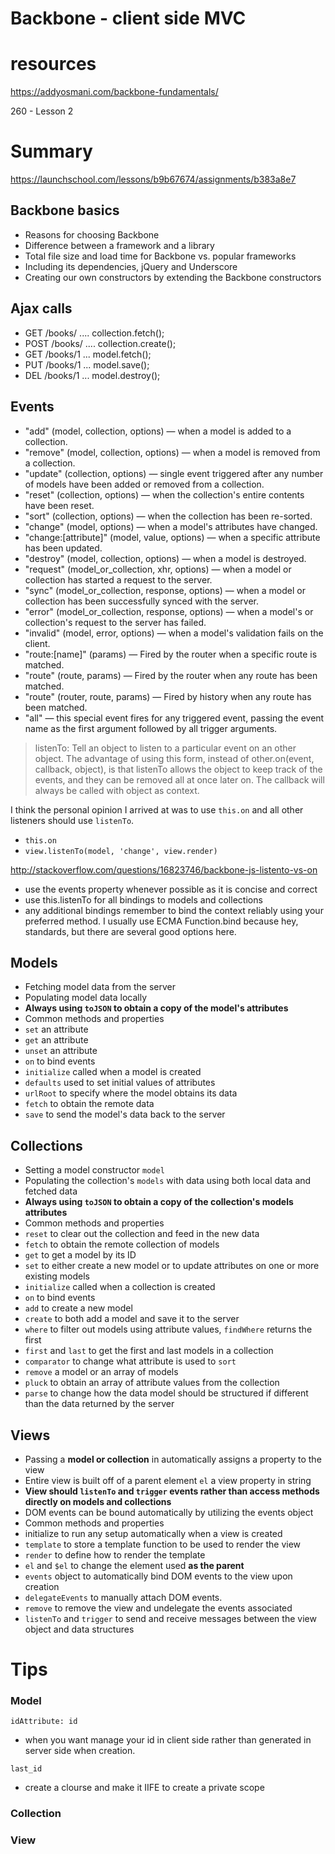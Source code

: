 Backbone - client side MVC
===========================

# resources

https://addyosmani.com/backbone-fundamentals/

260 -  Lesson 2

# Summary

https://launchschool.com/lessons/b9b67674/assignments/b383a8e7

## Backbone basics
- Reasons for choosing Backbone
- Difference between a framework and a library
- Total file size and load time for Backbone vs. popular frameworks
- Including its dependencies, jQuery and Underscore
- Creating our own constructors by extending the Backbone constructors

## Ajax calls
- GET  /books/ .... collection.fetch();
- POST /books/ .... collection.create();
- GET  /books/1 ... model.fetch();
- PUT  /books/1 ... model.save();
- DEL  /books/1 ... model.destroy();

## Events

- "add" (model, collection, options) — when a model is added to a collection.
- "remove" (model, collection, options) — when a model is removed from a collection.
- "update" (collection, options) — single event triggered after any number of models have been added or removed from a collection.
- "reset" (collection, options) — when the collection's entire contents have been reset.
- "sort" (collection, options) — when the collection has been re-sorted.
- "change" (model, options) — when a model's attributes have changed.
- "change:[attribute]" (model, value, options) — when a specific attribute has been updated.
- "destroy" (model, collection, options) — when a model is destroyed.
- "request" (model_or_collection, xhr, options) — when a model or collection has started a request to the server.
- "sync" (model_or_collection, response, options) — when a model or collection has been successfully synced with the server.
- "error" (model_or_collection, response, options) — when a model's or collection's request to the server has failed.
- "invalid" (model, error, options) — when a model's validation fails on the client.
- "route:[name]" (params) — Fired by the router when a specific route is matched.
- "route" (route, params) — Fired by the router when any route has been matched.
- "route" (router, route, params) — Fired by history when any route has been matched.
- "all" — this special event fires for any triggered event, passing the event name as the first argument followed by all trigger arguments.


> listenTo:
> Tell an object to listen to a particular event on an other object. The advantage of using this form, instead of other.on(event, callback, object), is that listenTo allows the object to keep track of the events, and they can be removed all at once later on. The callback will always be called with object as context.

I think the personal opinion I arrived at was to use `this.on` and all other listeners should use `listenTo`.
- `this.on`
- `view.listenTo(model, 'change', view.render)`

http://stackoverflow.com/questions/16823746/backbone-js-listento-vs-on
- use the events property whenever possible as it is concise and correct
- use this.listenTo for all bindings to models and collections
- any additional bindings remember to bind the context reliably using your preferred method. I usually use ECMA Function.bind because hey, standards, but there are several good options here.



## Models
- Fetching model data from the server
- Populating model data locally
- **Always using `toJSON` to obtain a copy of the model's attributes**
- Common methods and properties
- `set` an attribute
- `get` an attribute
- `unset` an attribute
- `on` to bind events
- `initialize` called when a model is created
- `defaults` used to set initial values of attributes
- `urlRoot` to specify where the model obtains its data
- `fetch` to obtain the remote data
- `save` to send the model's data back to the server

## Collections
- Setting a model constructor `model`
- Populating the collection's `models` with data using both local data and fetched data
- **Always using `toJSON` to obtain a copy of the collection's models attributes**
- Common methods and properties
- `reset` to clear out the collection and feed in the new data
- `fetch` to obtain the remote collection of models
- `get` to get a model by its ID
- `set` to either create a new model or to update attributes on one or more existing models
- `initialize` called when a collection is created
- `on` to bind events
- `add` to create a new model
- `create` to both add a model and save it to the server
- `where` to filter out models using attribute values, `findWhere` returns the first
- `first` and `last` to get the first and last models in a collection
- `comparator` to change what attribute is used to `sort`
- `remove` a model or an array of models
- `pluck` to obtain an array of attribute values from the collection
- `parse` to change how the data model should be structured if different than the data returned by the server

## Views
- Passing a **model or collection** in automatically assigns a property to the view
- Entire view is built off of a parent element `el` a view property in string
- **View should `listenTo` and `trigger` events rather than access methods directly on models and collections**
- DOM events can be bound automatically by utilizing the events object
- Common methods and properties
- initialize to run any setup automatically when a view is created
- `template` to store a template function to be used to render the view
- `render` to define how to render the template
- `el` and `$el` to change the element used **as the parent**
- `events` object to automatically bind DOM events to the view upon creation
- `delegateEvents` to manually attach DOM events. 
- `remove` to remove the view and undelegate the events associated
- `listenTo` and `trigger` to send and receive messages between the view object and data structures


# Tips

### Model

`idAttribute: id`
- when you want  manage your id in client side rather than generated in server side when creation.

`last_id`
- create a clourse and make it IIFE to create a private scope


### Collection




### View



